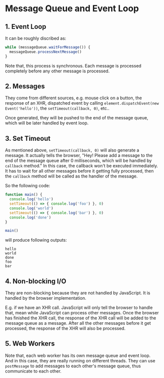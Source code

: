 # Message Queue and Event Loop

## 1. Event Loop

It can be roughly discribed as:

```javascript
while (messageQueue.waitForMessage()) {
  messageQueue.processNextMessage()
}
```

Note that, this process is synchronous. Each message is processed completely before any other message is processed.

## 2. Messages

They come from different sources, e.g. mouse click on a button, the response of an XHR, dispatched event by calling `element.dispatchEvent(new Event('hello'))`, the `setTimeout(callback, 0)`, etc..

Once generated, they will be pushed to the end of the message queue, which will be later handled by event loop.

## 3. Set Timeout

As mentioned above, `setTimeout(callback, 0)` will also generate a message. It actually tells the browser, "Hey! Please add a message to the end of the message queue after 0 milliseconds, which will be handled by `callback` method." In this case, the callback won't be executed immediately. It has to wait for all other messages before it getting fully processed, then the `callback` method will be called as the handler of the message.

So the following code:

```javascript
function main() {
  console.log('hello')
  setTimeout(() => { console.log('foo') }, 0)
  console.log('world')
  setTimeout(() => { console.log('bar') }, 0)
  console.log('done')
}

main()
```

will produce following outputs:

```
hello
world
done
foo
bar
```

## 4. Non-blocking I/O

They are non-blocking because they are not handled by JavaScript. It is handled by the browser implementation.

E.g. if we have an XHR call. JavaScript will only tell the browser to handle that, mean while JavaScript can process other messages. Once the browser has finished the XHR call, the response of the XHR call will be added to the message queue as a message. After all the other messages before it get processed, the response of the XHR will also be processed.

## 5. Web Workers

Note that, each web worker has its own message queue and event loop. And in this case, they are really running on different threads. They can use `postMessage` to add messages to each other's message queue, thus communicate to each other.
